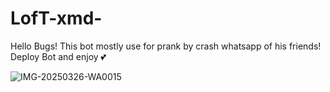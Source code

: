 # LofT-xmd-
Hello Bugs! This bot mostly use for prank by  crash whatsapp of his friends!  Deploy Bot and enjoy 💕

![IMG-20250326-WA0015](https://github.com/user-attachments/assets/8e4f66c5-8509-46dd-93b3-a7475724962d)
